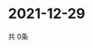 # 2021-12-29
  共 0条

  <!-- BEGIN -->
  <!-- 最后更新时间Wed Dec 29 2021 02:26:09 GMT+0000 (Coordinated Universal Time) -->
  
  <!-- END -->
  
  